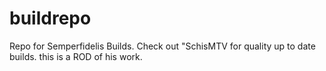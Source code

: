 # buildrepo
Repo for Semperfidelis Builds. Check out "SchisMTV for quality up to date builds. this is a ROD of his work.